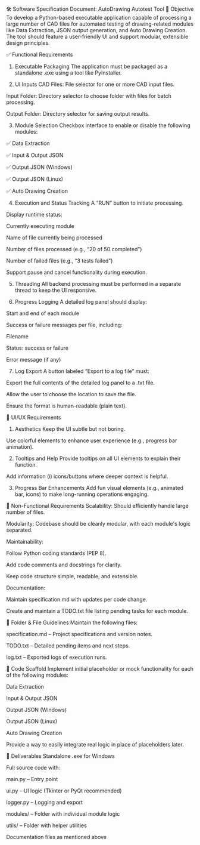 🛠️ Software Specification Document: AutoDrawing Autotest Tool
📌 Objective
To develop a Python-based executable application capable of processing a large number of CAD files for automated testing of drawing-related modules like Data Extraction, JSON output generation, and Auto Drawing Creation. The tool should feature a user-friendly UI and support modular, extensible design principles.

✅ Functional Requirements
1. Executable Packaging
The application must be packaged as a standalone .exe using a tool like PyInstaller.

2. UI Inputs
CAD Files: File selector for one or more CAD input files.

Input Folder: Directory selector to choose folder with files for batch processing.

Output Folder: Directory selector for saving output results.

3. Module Selection
Checkbox interface to enable or disable the following modules:

✅ Data Extraction

✅ Input & Output JSON

✅ Output JSON (Windows)

✅ Output JSON (Linux)

✅ Auto Drawing Creation

4. Execution and Status Tracking
A “RUN” button to initiate processing.

Display runtime status:

Currently executing module

Name of file currently being processed

Number of files processed (e.g., “20 of 50 completed”)

Number of failed files (e.g., “3 tests failed”)

Support pause and cancel functionality during execution.

5. Threading
All backend processing must be performed in a separate thread to keep the UI responsive.

6. Progress Logging
A detailed log panel should display:

Start and end of each module

Success or failure messages per file, including:

Filename

Status: success or failure

Error message (if any)

7. Log Export
A button labeled “Export to a log file” must:

Export the full contents of the detailed log panel to a .txt file.

Allow the user to choose the location to save the file.

Ensure the format is human-readable (plain text).

🎨 UI/UX Requirements
1. Aesthetics
Keep the UI subtle but not boring.

Use colorful elements to enhance user experience (e.g., progress bar animation).

2. Tooltips and Help
Provide tooltips on all UI elements to explain their function.

Add information (i) icons/buttons where deeper context is helpful.

3. Progress Bar Enhancements
Add fun visual elements (e.g., animated bar, icons) to make long-running operations engaging.

🔄 Non-Functional Requirements
Scalability: Should efficiently handle large number of files.

Modularity: Codebase should be cleanly modular, with each module's logic separated.

Maintainability:

Follow Python coding standards (PEP 8).

Add code comments and docstrings for clarity.

Keep code structure simple, readable, and extensible.

Documentation:

Maintain specification.md with updates per code change.

Create and maintain a TODO.txt file listing pending tasks for each module.

📁 Folder & File Guidelines
Maintain the following files:

specification.md – Project specifications and version notes.

TODO.txt – Detailed pending items and next steps.

log.txt – Exported logs of execution runs.

🧩 Code Scaffold
Implement initial placeholder or mock functionality for each of the following modules:

Data Extraction

Input & Output JSON

Output JSON (Windows)

Output JSON (Linux)

Auto Drawing Creation

Provide a way to easily integrate real logic in place of placeholders later.

🚀 Deliverables
Standalone .exe for Windows

Full source code with:

main.py – Entry point

ui.py – UI logic (Tkinter or PyQt recommended)

logger.py – Logging and export

modules/ – Folder with individual module logic

utils/ – Folder with helper utilities

Documentation files as mentioned above
